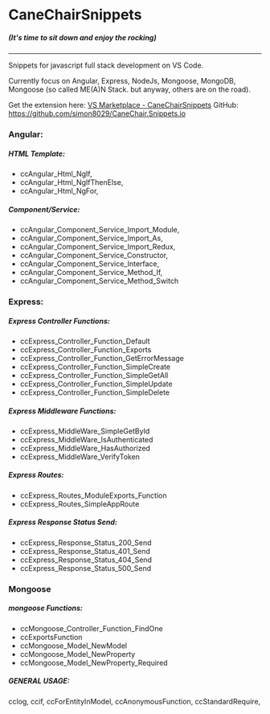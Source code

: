 # CaneChairSnippets 
##### (It's time to sit down and enjoy the rocking)

***

Snippets for javascript full stack development on VS Code.

Currently focus on Angular, Express, NodeJs, Mongoose, MongoDB, Mongoose (so called ME(A)N Stack. but anyway, others are on the road).

Get the extension here: [VS Marketplace - CaneChairSnippets](https://marketplace.visualstudio.com/items?itemName=Simon8029.canechairsnippets)
GitHub: https://github.com/simon8029/CaneChair.Snippets.io

### Angular:
##### HTML Template:
* ccAngular_Html_NgIf, 
* ccAngular_Html_NgIfThenElse,
* ccAngular_Html_NgFor, 
##### Component/Service:
* ccAngular_Component_Service_Import_Module,
* ccAngular_Component_Service_Import_As,
* ccAngular_Component_Service_Import_Redux,
* ccAngular_Component_Service_Constructor,
* ccAngular_Component_Service_Interface,
* ccAngular_Component_Service_Method_If,
* ccAngular_Component_Service_Method_Switch
### Express:
##### Express Controller Functions:
* ccExpress_Controller_Function_Default
* ccExpress_Controller_Function_Exports
* ccExpress_Controller_Function_GetErrorMessage
* ccExpress_Controller_Function_SimpleCreate
* ccExpress_Controller_Function_SimpleGetAll
* ccExpress_Controller_Function_SimpleUpdate
* ccExpress_Controller_Function_SimpleDelete
##### Express Middleware Functions:
* ccExpress_MiddleWare_SimpleGetById
* ccExpress_MiddleWare_IsAuthenticated
* ccExpress_MiddleWare_HasAuthorized
* ccExpress_MiddleWare_VerifyToken
##### Express Routes:
* ccExpress_Routes_ModuleExports_Function
* ccExpress_Routes_SimpleAppRoute
##### Express Response Status Send:
* ccExpress_Response_Status_200_Send
* ccExpress_Response_Status_401_Send
* ccExpress_Response_Status_404_Send
* ccExpress_Response_Status_500_Send
### Mongoose
##### mongoose Functions:
* ccMongoose_Controller_Function_FindOne
* ccExportsFunction
* ccMongoose_Model_NewModel
* ccMongoose_Model_NewProperty
* ccMongoose_Model_NewProperty_Required
##### GENERAL USAGE:
cclog, ccif, ccForEntityInModel, ccAnonymousFunction, ccStandardRequire, 
